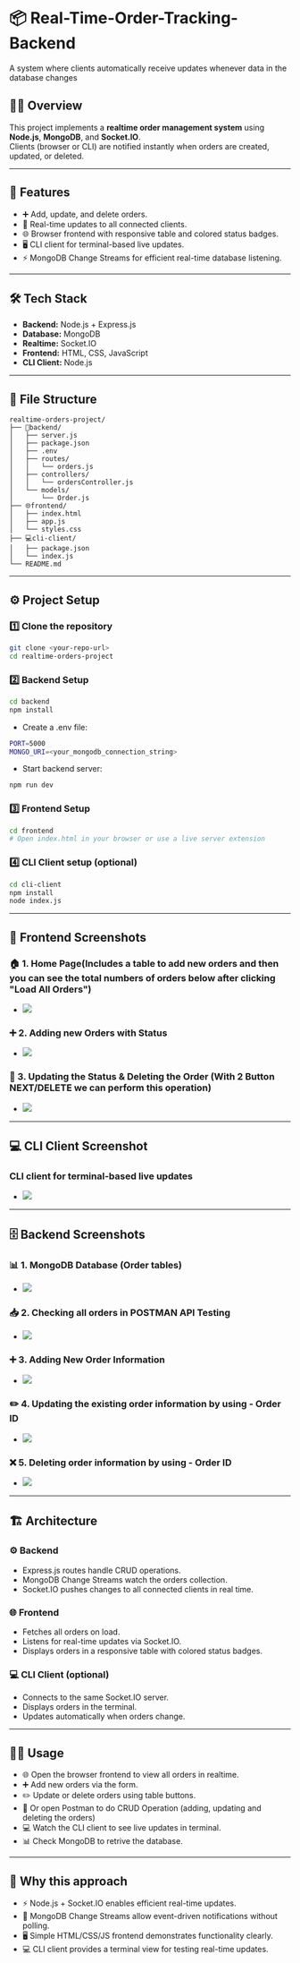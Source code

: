 # 📦 Real-Time-Order-Tracking-Backend

A system where clients automatically receive updates whenever data in the database changes

## 👩‍🏫 Overview
This project implements a **realtime order management system** using **Node.js**, **MongoDB**, and **Socket.IO**.  
Clients (browser or CLI) are notified instantly when orders are created, updated, or deleted.

---

## 🔧 Features
- ➕ Add, update, and delete orders.
- 🔔 Real-time updates to all connected clients.
- 🌐 Browser frontend with responsive table and colored status badges.
- 🖥️ CLI client for terminal-based live updates.
- ⚡ MongoDB Change Streams for efficient real-time database listening.

---

## 🛠️ Tech Stack
- **Backend:** Node.js + Express.js
- **Database:** MongoDB
- **Realtime:** Socket.IO
- **Frontend:** HTML, CSS, JavaScript
- **CLI Client:** Node.js

---

## 📂 File Structure
```plaintext
realtime-orders-project/
├── 📁backend/
│   ├── server.js
│   ├── package.json
│   ├── .env
│   ├── routes/
│   │   └── orders.js
│   ├── controllers/
│   │   └── ordersController.js
│   └── models/
│       └── Order.js
├── 🌐frontend/
│   ├── index.html
│   ├── app.js
│   └── styles.css
├── 💻cli-client/
│   ├── package.json
│   └── index.js
└── README.md
```

---

## ⚙️ Project Setup

### 1️⃣ Clone the repository
```bash
git clone <your-repo-url>
cd realtime-orders-project
```

### 2️⃣ Backend Setup
```bash
cd backend
npm install
```
- Create a .env file:
```bash
PORT=5000
MONGO_URI=<your_mongodb_connection_string>
```
- Start backend server:
```bash
npm run dev
```

### 3️⃣ Frontend Setup
```bash
cd frontend
# Open index.html in your browser or use a live server extension
```

### 4️⃣ CLI Client setup (optional)
```bash
cd cli-client
npm install
node index.js
```

---

## 📸 Frontend Screenshots

### 🏠 1. Home Page(Includes a table to add new orders and then you can see the total numbers of orders below after clicking "Load All Orders")
- ![](./Screenshots/Frontend/Homepage.png)

### ➕ 2. Adding new Orders with Status
- ![](./Screenshots/Frontend/Adding.png)

### 🔄 3. Updating the Status & Deleting the Order (With 2 Button NEXT/DELETE we can perform this operation)
- ![](./Screenshots/Frontend/UpdatingDeleting.png)

---

## 💻 CLI Client Screenshot
### CLI client for terminal-based live updates
- ![](./Screenshots/CLI/cli.png)

---

## 🗄️ Backend Screenshots

### 📊 1. MongoDB Database (Order tables)
- ![](./Screenshots/Backend/mongo.png)

### 📥 2. Checking all orders in POSTMAN API Testing
- ![](./Screenshots/Backend/get.png)

### ➕ 3. Adding New Order Information
- ![](./Screenshots/Backend/add.png)

### ✏️ 4. Updating the existing order information by using - Order ID
- ![](./Screenshots/Backend/update.png)

### ❌ 5. Deleting order information by using - Order ID
- ![](./Screenshots/Backend/delete.png)
---

## 🏗️ Architecture
### ⚙️ Backend
- Express.js routes handle CRUD operations.
- MongoDB Change Streams watch the orders collection.
- Socket.IO pushes changes to all connected clients in real time.

### 🌐 Frontend
- Fetches all orders on load.
- Listens for real-time updates via Socket.IO.
- Displays orders in a responsive table with colored status badges.

### 💻 CLI Client (optional)
- Connects to the same Socket.IO server.
- Displays orders in the terminal.
- Updates automatically when orders change.

---

## 🧑‍💻 Usage
- 🌐 Open the browser frontend to view all orders in realtime.
- ➕ Add new orders via the form.
- ✏️ Update or delete orders using table buttons.
- 🧪 Or open Postman to do CRUD Operation (adding, updating and deleting the orders)
- 💻 Watch the CLI client to see live updates in terminal.
- 📊 Check MongoDB to retrive the database.

---

## 🤔 Why this approach
- ⚡ Node.js + Socket.IO enables efficient real-time updates.
- 🍃 MongoDB Change Streams allow event-driven notifications without polling.
- 🖥️ Simple HTML/CSS/JS frontend demonstrates functionality clearly.
- 💻 CLI client provides a terminal view for testing real-time updates.

